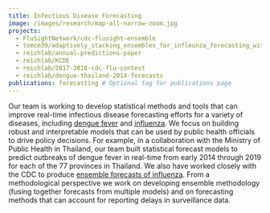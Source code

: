 ```yaml
---
title: Infectious Disease Forecasting
image: /images/research/map-all-narrow-zoom.jpg
projects:
  - FluSightNetwork/cdc-flusight-ensemble
  - tomcm39/adaptively_stacking_ensembles_for_infleunza_forecasting_with_incomplete_data
  - reichlab/annual-predictions-paper
  - reichlab/KCDE
  - reichlab/2017-2018-cdc-flu-contest
  - reichlab/dengue-thailand-2014-forecasts
publications: forecasting # Optional tag for publications page
---
```


Our team is working to develop statistical methods and tools that can improve
real-time infectious disease forecasting efforts for a variety of diseases,
including [dengue fever](https://doi.org/10.1073/pnas.1714457115) 
and [influenza](https://www.pnas.org/content/116/8/3146). We focus on building robust 
and interpretable models that can be used by public health officials to drive 
policy decisions. For example, in a collaboration with the Ministry of Public 
Health in Thailand, our team built statistical forecast models to predict 
outbreaks of dengue fever in real-time from early 2014 through 2019 for each of the 77 
provinces in Thailand. 
We also have worked closely with the CDC to produce [ensemble forecasts of influenza](http://flusightnetwork.io/).
From a methodological perspective we work on developing 
ensemble methodology (fusing together forecasts from multiple models) and on 
forecasting methods that can account for reporting delays in surveillance data.
